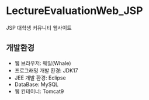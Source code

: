 # LectureEvaluationWeb_JSP

JSP 대학생 커뮤니티 웹사이트

## 개발환경
- 웹 브라우저: 웨일(Whale)
- 프로그래밍 개발 환경: JDK17
- JEE 개발 환경: Eclipse
- DataBase: MySQL
- 웹 컨테이너: Tomcat9
